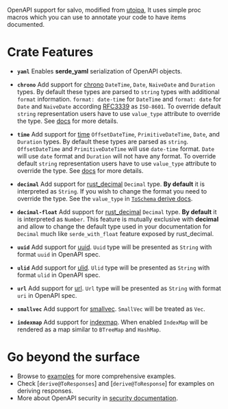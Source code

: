 OpenAPI support for salvo, modified from [utoipa](https://github.com/juhaku/utoipa), It uses simple proc macros which
you can use to annotate your code to have items documented.

# Crate Features

- **`yaml`** Enables **serde_yaml** serialization of OpenAPI objects.

- **`chrono`** Add support for [chrono](https://crates.io/crates/chrono) `DateTime`, `Date`, `NaiveDate` and `Duration`
  types. By default these types are parsed to `string` types with additional `format` information.
  `format: date-time` for `DateTime` and `format: date` for `Date` and `NaiveDate` according
  [RFC3339](https://xml2rfc.ietf.org/public/rfc/html/rfc3339.html#anchor14) as `ISO-8601`. To
  override default `string` representation users have to use `value_type` attribute to override the type.
  See [docs](https://docs.rs/salvo_oapi/latest/salvo_oapi/derive.ToSchema.html) for more details.

- **`time`** Add support for [time](https://crates.io/crates/time) `OffsetDateTime`, `PrimitiveDateTime`, `Date`, and `Duration` types. By default these types are parsed as `string`. `OffsetDateTime` and `PrimitiveDateTime` will use `date-time` format. `Date` will use `date` format and `Duration` will not have any format. To override default `string` representation users have to use `value_type` attribute to override the type. See [docs](https://docs.rs/salvo_oapi/latest/salvo_oapi/derive.ToSchema.html) for more details.

- **`decimal`** Add support for [rust_decimal](https://crates.io/crates/rust_decimal) `Decimal` type. **By default** it is interpreted as `String`. If you wish to change the format you need to override the type. See the `value_type` in [`ToSchema` derive docs][to_schema_derive].

- **`decimal-float`** Add support for [rust_decimal](https://crates.io/crates/rust_decimal) `Decimal` type. **By default** it is interpreted as `Number`. This feature is mutually exclusive with **decimal** and allow to change the default type used in your documentation for `Decimal` much like `serde_with_float` feature exposed by rust_decimal.

- **`uuid`** Add support for [uuid](https://github.com/uuid-rs/uuid). `Uuid` type will be presented as `String` with format `uuid` in OpenAPI spec.

- **`ulid`** Add support for [ulid](https://github.com/dylanhart/ulid-rs). `Ulid` type will be presented as `String` with format `ulid` in OpenAPI spec.

- **`url`** Add support for [url](https://github.com/servo/rust-url). `Url` type will be presented as `String` with format `uri` in OpenAPI spec.

- **`smallvec`** Add support for [smallvec](https://crates.io/crates/smallvec). `SmallVec` will be treated as `Vec`.

- **`indexmap`** Add support for [indexmap](https://crates.io/crates/indexmap). When enabled `IndexMap` will be rendered as a map similar to
  `BTreeMap` and `HashMap`.

# Go beyond the surface

* Browse to [examples](https://github.com/salvo-rs/salvo/tree/master/examples) for more comprehensive examples.
* Check [`derive@ToResponses`] and [`derive@ToResponse`] for examples on deriving responses.
* More about OpenAPI security in [security documentation][security].

[path]: attr.path.html
[serde]: derive.ToSchema.html#partial-serde-attributes-support

[security]: openapi/security/index.html
[to_schema_derive]: derive.ToSchema.html